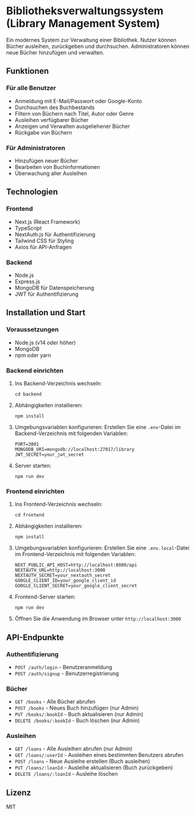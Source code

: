 # Bibliotheksverwaltungssystem (Library Management System)

Ein modernes System zur Verwaltung einer Bibliothek. Nutzer können Bücher ausleihen, zurückgeben und durchsuchen. Administratoren können neue Bücher hinzufügen und verwalten.

## Funktionen

### Für alle Benutzer
- Anmeldung mit E-Mail/Passwort oder Google-Konto
- Durchsuchen des Buchbestands
- Filtern von Büchern nach Titel, Autor oder Genre
- Ausleihen verfügbarer Bücher
- Anzeigen und Verwalten ausgeliehener Bücher
- Rückgabe von Büchern

### Für Administratoren
- Hinzufügen neuer Bücher
- Bearbeiten von Buchinformationen
- Überwachung aller Ausleihen

## Technologien

### Frontend
- Next.js (React Framework)
- TypeScript
- NextAuth.js für Authentifizierung
- Tailwind CSS für Styling
- Axios für API-Anfragen

### Backend
- Node.js
- Express.js
- MongoDB für Datenspeicherung
- JWT für Authentifizierung

## Installation und Start

### Voraussetzungen
- Node.js (v14 oder höher)
- MongoDB
- npm oder yarn

### Backend einrichten
1. Ins Backend-Verzeichnis wechseln:
   ```
   cd backend
   ```

2. Abhängigkeiten installieren:
   ```
   npm install
   ```

3. Umgebungsvariablen konfigurieren:
   Erstellen Sie eine `.env`-Datei im Backend-Verzeichnis mit folgenden Variablen:
   ```
   PORT=3001
   MONGODB_URI=mongodb://localhost:27017/library
   JWT_SECRET=your_jwt_secret
   ```

4. Server starten:
   ```
   npm run dev
   ```

### Frontend einrichten
1. Ins Frontend-Verzeichnis wechseln:
   ```
   cd frontend
   ```

2. Abhängigkeiten installieren:
   ```
   npm install
   ```

3. Umgebungsvariablen konfigurieren:
   Erstellen Sie eine `.env.local`-Datei im Frontend-Verzeichnis mit folgenden Variablen:
   ```
   NEXT_PUBLIC_API_HOST=http://localhost:8080/api
   NEXTAUTH_URL=http://localhost:3000
   NEXTAUTH_SECRET=your_nextauth_secret
   GOOGLE_CLIENT_ID=your_google_client_id
   GOOGLE_CLIENT_SECRET=your_google_client_secret
   ```

4. Frontend-Server starten:
   ```
   npm run dev
   ```

5. Öffnen Sie die Anwendung im Browser unter `http://localhost:3000`

## API-Endpunkte

### Authentifizierung
- `POST /auth/login` - Benutzeranmeldung
- `POST /auth/signup` - Benutzerregistrierung

### Bücher
- `GET /books` - Alle Bücher abrufen
- `POST /books` - Neues Buch hinzufügen (nur Admin)
- `PUT /books/:bookId` - Buch aktualisieren (nur Admin)
- `DELETE /books/:bookId` - Buch löschen (nur Admin)

### Ausleihen
- `GET /loans` - Alle Ausleihen abrufen (nur Admin)
- `GET /loans/:userId` - Ausleihen eines bestimmten Benutzers abrufen
- `POST /loans` - Neue Ausleihe erstellen (Buch ausleihen)
- `PUT /loans/:loanId` - Ausleihe aktualisieren (Buch zurückgeben)
- `DELETE /loans/:loanId` - Ausleihe löschen

## Lizenz
MIT
